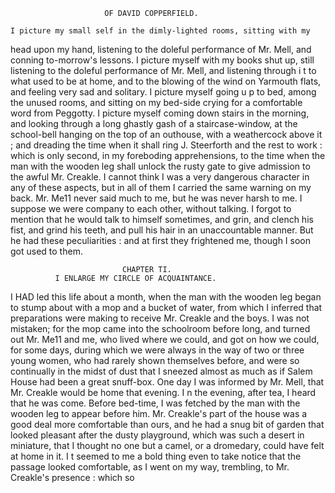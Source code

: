                          OF DAVID COPPERFIELD.

    I picture my small self in the dimly-lighted rooms, sitting with my
head upon my hand, listening to the doleful performance of Mr. Mell, and
conning to-morrow's lessons. I picture myself with my books shut up,
still listening to the doleful performance of Mr. Mell, and listening through
i t to what used to be at home, and to the blowing of the wind on
Yarmouth flats, and feeling very sad and solitary. I picture myself
going u p to bed, among the unused rooms, and sitting on my bed-side
crying for a comfortable word from Peggotty. I picture myself coming
down stairs in the morning, and looking through a long ghastly gash
of a staircase-window, at the school-bell hanging on the top of an
outhouse, with a weathercock above it ; and dreading the time when it
shall ring J. Steerforth and the rest to work : which is only second, in my
foreboding apprehensions, to the time when the man with the wooden leg
shall unlock the rusty gate to give admission to the awful Mr. Creakle.
I cannot think I was a very dangerous character in any of these aspects,
but in all of them I carried the same warning on my back.
    Mr. Me11 never said much to me, but he was never harsh to me. I
suppose we were company to each other, without talking. I forgot to
mention that he would talk to himself sometimes, and grin, and clench his
fist, and grind his teeth, and pull his hair in an unaccountable manner.
But he had these peculiarities : and at first they frightened me, though I
soon got used to them.




                             CHAPTER TI.
              I ENLARGE MY CIRCLE OF ACQUAINTANCE.

   I HAD led this life about a month, when the man with the wooden leg
began to stump about with a mop and a bucket of water, from which I
inferred that preparations were making to receive Mr. Creakle and the
boys. I was not mistaken; for the mop came into the schoolroom before
long, and turned out Mr. Me11 and me, who lived where we could, and
got on how we could, for some days, during which we were always in
the way of two or three young women, who had rarely shown themselves
before, and were so continually in the midst of dust that I sneezed almost
as much as if Salem House had been a great snuff-box.
   One day I was informed by Mr. Mell, that Mr. Creakle would be home
that evening. I n the evening, after tea, I heard that he was come. Before
bed-time, I was fetched by the man with the wooden leg to appear
before him.
   Mr. Creakle's part of the house was a good deal more comfortable than
ours, and he had a snug bit of garden that looked pleasant after the dusty
playground, which was such a desert in miniature, that I thought no one
but a camel, or a dromedary, could have felt at home in it. I t seemed to
me a bold thing even to take notice that the passage looked comfortable,
as I went on my way, trembling, to Mr. Creakle's presence : which so
